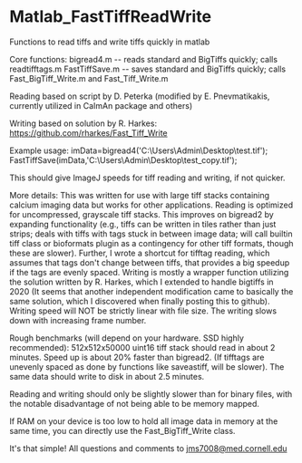 # Matlab_FastTiffReadWrite
 Functions to read tiffs and write tiffs quickly in matlab

Core functions:
bigread4.m -- reads standard and BigTiffs quickly; calls readtifftags.m
FastTiffSave.m -- saves standard and BigTiffs quickly; calls Fast_BigTiff_Write.m and Fast_Tiff_Write.m

Reading based on script by D. Peterka (modified by E. Pnevmatikakis, currently utilized in CaImAn package and others)

Writing based on solution by R. Harkes:
https://github.com/rharkes/Fast_Tiff_Write

Example usage:
imData=bigread4('C:\Users\Admin\Desktop\test.tif');
FastTiffSave(imData,'C:\Users\Admin\Desktop\test_copy.tif');

This should give ImageJ speeds for tiff reading and writing, if not quicker.

More details:
This was written for use with large tiff stacks containing calcium imaging data but works for other applications.
Reading is optimized for uncompressed, grayscale tiff stacks. This improves on bigread2 by expanding functionality (e.g., tiffs can be written in tiles rather than just strips; deals with tiffs with tags stuck in between image data; will call builtin tiff class or bioformats plugin as a contingency for other tiff formats, though these are slower).
Further, I wrote a shortcut for tifftag reading, which assumes that tags don't change between tiffs, that provides a big speedup if the tags are evenly spaced.
Writing is mostly a wrapper function utilizing the solution written by R. Harkes, which I extended to handle bigtiffs in 2020 (It seems that another independent modification came to basically the same solution, which I discovered when finally posting this to github).
Writing speed will NOT be strictly linear with file size. The writing slows down with increasing frame number.

Rough benchmarks (will depend on your hardware. SSD highly recommended):
512x512x50000 uint16 tiff stack should read in about 2 minutes. Speed up is about 20% faster than bigread2.
(If tifftags are unevenly spaced as done by functions like saveastiff, will be slower).
The same data should write to disk in about 2.5 minutes.

Reading and writing should only be slightly slower than for binary files, with the notable disadvantage of not being able to be memory mapped.

If RAM on your device is too low to hold all image data in memory at the same time, you can directly use the
Fast_BigTiff_Write class.

It's that simple!
All questions and comments to jms7008@med.cornell.edu
